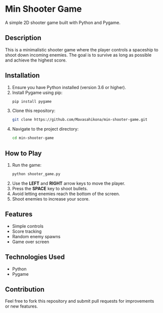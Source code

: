 # Min Shooter Game

A simple 2D shooter game built with Python and Pygame.

## Description

This is a minimalistic shooter game where the player controls a spaceship to shoot down incoming enemies. The goal is to survive as long as possible and achieve the highest score.

## Installation

1. Ensure you have Python installed (version 3.6 or higher).
2. Install Pygame using pip:
   ```bash
   pip install pygame
   ```
3. Clone this repository:
   ```bash
   git clone https://github.com/Mavasahikona/min-shooter-game.git
   ```
4. Navigate to the project directory:
   ```bash
   cd min-shooter-game
   ```

## How to Play

1. Run the game:
   ```bash
   python shooter_game.py
   ```
2. Use the **LEFT** and **RIGHT** arrow keys to move the player.
3. Press the **SPACE** key to shoot bullets.
4. Avoid letting enemies reach the bottom of the screen.
5. Shoot enemies to increase your score.

## Features

- Simple controls
- Score tracking
- Random enemy spawns
- Game over screen

## Technologies Used

- Python
- Pygame

## Contribution

Feel free to fork this repository and submit pull requests for improvements or new features.